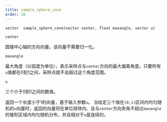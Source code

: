 ```yaml
---
title: sample_sphere_cone
order: 28
---
```

`vector  sample_sphere_cone(vector center, float maxangle, vector u)`

`center`

圆锥中心轴的方向向量。该向量不需要归一化。

`maxangle`

最大角度（以弧度为单位），表示采样点与`center`方向的最大偏离角度。只要所有`u`值都在0到1之间，采样点就不会超过这个角度范围。

`u`

三个介于0到1之间的数值。

返回一个长度小于1的向量，基于输入参数`u`。
当给定三个值在`[0,1)`区间内均匀随机的`u`向量时，返回的向量将在单位球体内、且与`center`方向夹角不超过`maxangle`的锥形区域内均匀随机分布，并且相对于`u`是连续的。
